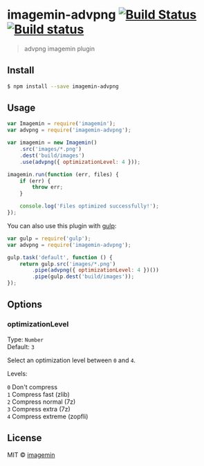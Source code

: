 # imagemin-advpng [![Build Status](http://img.shields.io/travis/imagemin/imagemin-advpng.svg?style=flat)](https://travis-ci.org/imagemin/imagemin-advpng) [![Build status](https://ci.appveyor.com/api/projects/status/8vw4a6jtvhao3jev)](https://ci.appveyor.com/project/ShinnosukeWatanabe/imagemin-advpng)

> advpng imagemin plugin


## Install

```sh
$ npm install --save imagemin-advpng
```


## Usage

```js
var Imagemin = require('imagemin');
var advpng = require('imagemin-advpng');

var imagemin = new Imagemin()
	.src('images/*.png')
	.dest('build/images')
	.use(advpng({ optimizationLevel: 4 }));

imagemin.run(function (err, files) {
	if (err) {
		throw err;
	}

	console.log('Files optimized successfully!'); 
});
```

You can also use this plugin with [gulp](http://gulpjs.com):

```js
var gulp = require('gulp');
var advpng = require('imagemin-advpng');

gulp.task('default', function () {
	return gulp.src('images/*.png')
		.pipe(advpng({ optimizationLevel: 4 })())
		.pipe(gulp.dest('build/images'));
});
```


## Options

### optimizationLevel

Type: `Number`  
Default: `3`

Select an optimization level between `0` and `4`.

Levels:

`0` Don't compress  
`1` Compress fast (zlib)  
`2` Compress normal (7z)  
`3` Compress extra (7z)  
`4` Compress extreme (zopfli)


## License

MIT © [imagemin](https://github.com/imagemin)
